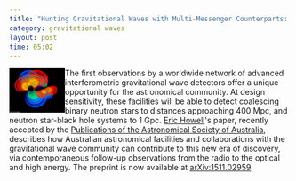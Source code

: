```yaml
---
title: "Hunting Gravitational Waves with Multi-Messenger Counterparts: Australia's Role"
category: gravitational waves
layout: post
time: 05:02
---
```

<!-- header generated from blosxom format post; make_header.pl 23.1.2022 -->
<p>
      <img src="/images/daily_mail_gw.jpg" width="100" align="left">
The first observations by a worldwide network of advanced interferometric
gravitational wave detectors offer a unique opportunity for the astronomical
community. At design sensitivity, these facilities will be able to detect
coalescing binary neutron stars to distances approaching 400 Mpc, and neutron
star-black hole systems to 1 Gpc.
<a href="http://www.ejhowell.com">Eric Howell</a>'s paper, recently accepted by the 
<a href="http://journals.cambridge.org/action/displayJournal?jid=PAS">Publications of the Astronomical Society of Australia</a>, describes 
how Australian astronomical facilities and collaborations with the gravitational wave community can contribute to this new era of discovery, via contemporaneous follow-up observations from the radio to the optical and high energy.
The preprint is now available at
<a href="http://arxiv.org/abs/1511.02959">arXiv:1511.02959</a>
